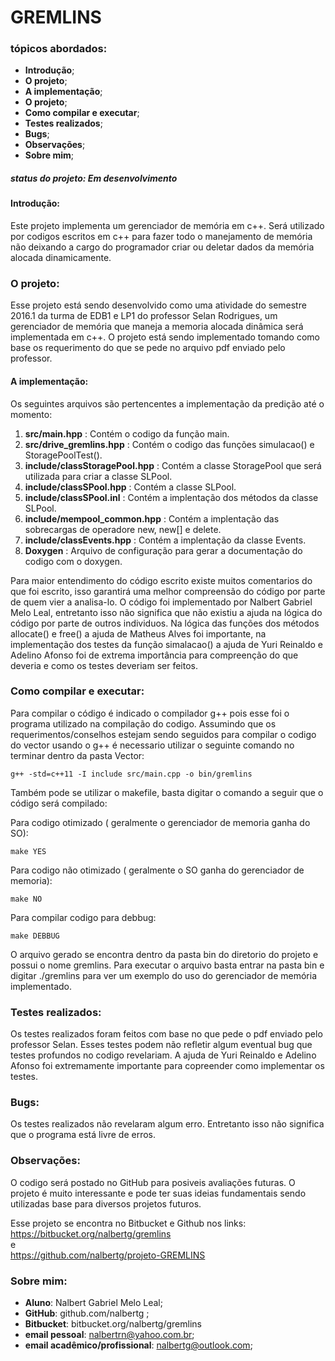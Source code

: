 # GREMLINS

### tópicos abordados:  

- **Introdução**;
- **O projeto**;
- **A implementação**;
- **O projeto**;
- **Como compilar e executar**;
- **Testes realizados**;
- **Bugs**;
- **Observações**;
- **Sobre mim**;

##### status do projeto: **Em desenvolvimento**  
    
#### Introdução:  
  Este projeto implementa um gerenciador de memória em c++. Será utilizado por codigos escritos em c++ para fazer todo o manejamento de memória não deixando a cargo do programador criar ou deletar dados da memória alocada dinamicamente.

### O projeto:
  Esse projeto está sendo desenvolvido como uma atividade do semestre 2016.1 da turma de EDB1 e LP1 do professor Selan Rodrigues, um gerenciador de memória que maneja a memoria alocada dinâmica será implementada em c++. O projeto está sendo implementado tomando como base os requerimento do que se pede no arquivo pdf enviado pelo professor. 
   
#### A implementação:  
  
  Os seguintes arquivos são pertencentes a implementação da predição até o momento:
  
  1) **src/main.hpp** : Contém o codigo da função main.  
  2) **src/drive_gremlins.hpp** : Contém o codigo das funções simulacao() e StoragePoolTest().  
  3) **include/classStoragePool.hpp** :  Contém a classe StoragePool que será utilizada para criar a classe SLPool.  
  4) **include/classSPool.hpp** :  Contém a classe SLPool.  
  5) **include/classSPool.inl** : Contém a implentação dos métodos da classe SLPool.  
  6) **include/mempool_common.hpp** : Contém a implentação das sobrecargas de operadore new, new[] e delete.  
  7) **include/classEvents.hpp** : Contém a implentação da classe Events.  
  8) **Doxygen** :  Arquivo de configuração para gerar a documentação do codigo com o doxygen.  

  Para maior entendimento do código escrito existe muitos comentarios do que foi escrito, isso garantirá uma melhor compreensão do código por parte de quem vier a analisa-lo.
  O código foi implementado por Nalbert Gabriel Melo Leal, entretanto isso não significa que não existiu a ajuda na lógica do código por parte de outros individuos. Na lógica das funções dos métodos allocate() e free() a ajuda de Matheus Alves foi importante, na implementação dos testes da função simalacao() a ajuda de Yuri Reinaldo e Adelino Afonso foi de extrema importância para compreenção do que deveria e como os testes deveriam ser feitos.
  
### Como compilar e executar:
  Para compilar o código é indicado o compilador g++ pois esse foi o programa utilizado na compilação do codigo. Assumindo que os requerimentos/conselhos estejam sendo seguidos para compilar o codigo do vector usando o g++ é necessario utilizar o seguinte comando no terminar dentro da pasta Vector:
  
    g++ -std=c++11 -I include src/main.cpp -o bin/gremlins
  
  Também pode se utilizar o makefile, basta digitar o comando a seguir que o código será compilado:  
  
  Para codigo otimizado ( geralmente o gerenciador de memoria ganha do SO):  
  
    make YES
  
  Para codigo não otimizado ( geralmente o SO ganha do gerenciador de memoria):  
  
    make NO

  Para compilar codigo para debbug:  
  
    make DEBBUG

  O arquivo gerado se encontra dentro da pasta bin do diretorio do projeto e possui o nome gremlins. Para executar o arquivo basta entrar na pasta bin e digitar ./gremlins para ver um exemplo do uso do gerenciador de memória implementado.  

### Testes realizados:
  
  Os testes realizados foram feitos com base no que pede o pdf enviado pelo professor Selan. Esses testes podem não refletir algum eventual bug que testes profundos no codigo revelariam. A ajuda de Yuri Reinaldo e Adelino Afonso foi extremamente importante para copreender como implementar os testes.
    
### Bugs:
  
  Os testes realizados não revelaram algum erro. Entretanto isso não significa que o programa está livre de erros.

### Observações:

  O codigo será postado no GitHub para posiveis avaliações futuras. O projeto é muito interessante e pode ter suas ideias fundamentais sendo utilizadas base para diversos projetos futuros.

  Esse projeto se encontra no Bitbucket e Github nos links:  
   https://bitbucket.org/nalbertg/gremlins  
   e  
   https://github.com/nalbertg/projeto-GREMLINS


### Sobre mim:
    
- **Aluno**: Nalbert Gabriel Melo Leal;  
- **GitHub**: github.com/nalbertg ;
- **Bitbucket**: bitbucket.org/nalbertg/gremlins
- **email pessoal**: nalbertrn@yahoo.com.br;  
- **email acadêmico/profissional**: nalbertg@outlook.com;  
  
